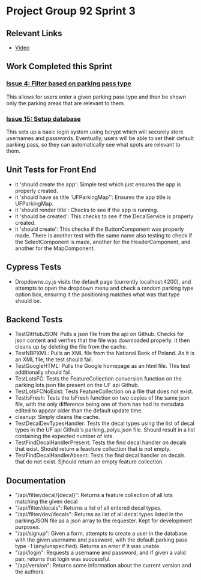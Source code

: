# Project Group 92 Sprint 3

## Relevant Links

- [Video](https://www.youtube.com/watch?v=oIkFgGd615g&feature=youtu.be)

## Work Completed this Sprint

### [Issue 4: Filter based on parking pass type](https://github.com/burschc/CEN3031-Project-Group92/issues/4)
This allows for users enter a given parking pass type and then be shown only the parking areas that are relevant to them. 

### [Issue 15: Setup database](https://github.com/burschc/CEN3031-Project-Group92/issues/15)
This sets up a basic login system using bcrypt which will securely store usernames and passwords. Eventually, users will be able to set their default parking pass, so they can automatically see what spots are relevant to them.

## Unit Tests for Front End
- it 'should create the app': Simple test which just ensures the app is properly created.
- it 'should have as title 'UFParkingMap'': Ensures the app title is UFParkingMap.
- it 'should render title': Checks to see if the app is running.
- it 'should be created': This checks to see if the DecalService is properly created.
- it 'should create': This checks if the ButtonComponent was properly made. There is another test with the same name also testing to check if the SelectComponent is made, another for the HeaderComponent, and another for the MapComponent. 

## Cypress Tests
- Dropdowns.cy.js visits the default page (currently localhost:4200), and attempts to open the dropdown menu and check a random parking type option box, ensuring it the positioning matches what was that type should be.

## Backend Tests
- TestGitHubJSON: Pulls a json file from the api on Github. Checks for json content and verifies that the file was downloaded properly. It then cleans up by deleting the file from the cache.
- TestNBPXML: Pulls an XML file from the National Bank of Poland. As it is an XML file, the test should fail.
- TestGoogleHTML: Pulls the Google homepage as an html file. This test additionally should fail.
- TestLotsFC: Tests the FeatureCollection conversion function on the parking lots json file present on the UF api Github.
- TestLotsFCNoExist: Tests FeatureCollection on a file that does not exist. 
- TestIsFresh: Tests the IsFresh function on two copies of the same json file, with the only difference being one of them has had its metadata edited to appear older than the default update time.
- cleanup: Simply cleans the cache.
- TestDecalDevTypesHandler: Tests the decal types using the list of decal types in the UF api Github's parking_polys.json file. Should result in a list containing the expected number of lots.
- TestFindDecalHandlerPresent: Tests the find decal handler on decals that exist. Should return a feacture collection that is not empty. 
- TestFindDecalHandlerAbsent: Tests the find decal handler on decals that do not exist. Sjhould return an empty feature collection.

## Documentation
- "/api/filter/decal/{decal}": Returns a feature collection of all lots matching the given decal
- "/api/filter/decals": Returns a list of all entered decal types.
- "/api/filter/dev/decals": Returns as list of all decal types listed in the parkingJSON file as a json array to the requester. Kept for development purposes.
- "/api/signup": Given a form, attempts to create a user in the database with the given username and password, with the default parking pass type -1 (any/unspecified). Returns an error if it was unable.
- "/api/login": Requests a username and password, and if given a valid pair, returns that login was successful. 
- "/api/version": Returns some information about the current version and the authors.
